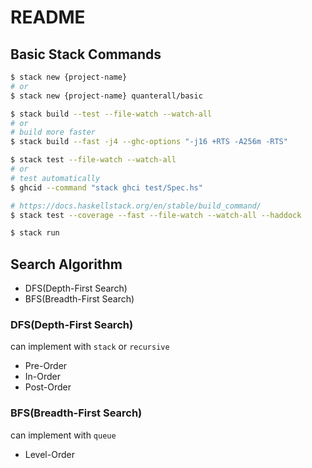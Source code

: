 # README

## Basic Stack Commands

```bash
$ stack new {project-name}
# or
$ stack new {project-name} quanterall/basic

$ stack build --test --file-watch --watch-all
# or
# build more faster
$ stack build --fast -j4 --ghc-options "-j16 +RTS -A256m -RTS"

$ stack test --file-watch --watch-all
# or
# test automatically
$ ghcid --command "stack ghci test/Spec.hs"

# https://docs.haskellstack.org/en/stable/build_command/
$ stack test --coverage --fast --file-watch --watch-all --haddock

$ stack run
```

## Search Algorithm

* DFS(Depth-First Search)
* BFS(Breadth-First Search)

### DFS(Depth-First Search)

can implement with `stack` or `recursive`

* Pre-Order
* In-Order
* Post-Order

### BFS(Breadth-First Search)

can implement with `queue`

* Level-Order

